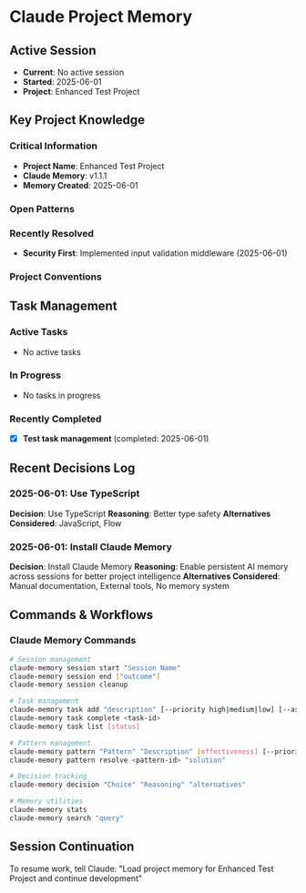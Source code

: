# Claude Project Memory

## Active Session
- **Current**: No active session
- **Started**: 2025-06-01
- **Project**: Enhanced Test Project

## Key Project Knowledge

### Critical Information
- **Project Name**: Enhanced Test Project
- **Claude Memory**: v1.1.1
- **Memory Created**: 2025-06-01

### Open Patterns


### Recently Resolved
- **Security First**: Implemented input validation middleware (2025-06-01)

### Project Conventions
<!-- Discovered during development -->

## Task Management

### Active Tasks
- No active tasks

### In Progress
- No tasks in progress

### Recently Completed
- [x] **Test task management** (completed: 2025-06-01)

## Recent Decisions Log

### 2025-06-01: Use TypeScript
**Decision**: Use TypeScript
**Reasoning**: Better type safety
**Alternatives Considered**: JavaScript, Flow


### 2025-06-01: Install Claude Memory
**Decision**: Install Claude Memory
**Reasoning**: Enable persistent AI memory across sessions for better project intelligence
**Alternatives Considered**: Manual documentation, External tools, No memory system


## Commands & Workflows

### Claude Memory Commands
```bash
# Session management
claude-memory session start "Session Name"
claude-memory session end ["outcome"]
claude-memory session cleanup

# Task management
claude-memory task add "description" [--priority high|medium|low] [--assignee name]
claude-memory task complete <task-id>
claude-memory task list [status]

# Pattern management
claude-memory pattern "Pattern" "Description" [effectiveness] [--priority critical|high|medium|low]
claude-memory pattern resolve <pattern-id> "solution"

# Decision tracking
claude-memory decision "Choice" "Reasoning" "alternatives"

# Memory utilities
claude-memory stats
claude-memory search "query"
```

## Session Continuation
To resume work, tell Claude:
"Load project memory for Enhanced Test Project and continue development"
